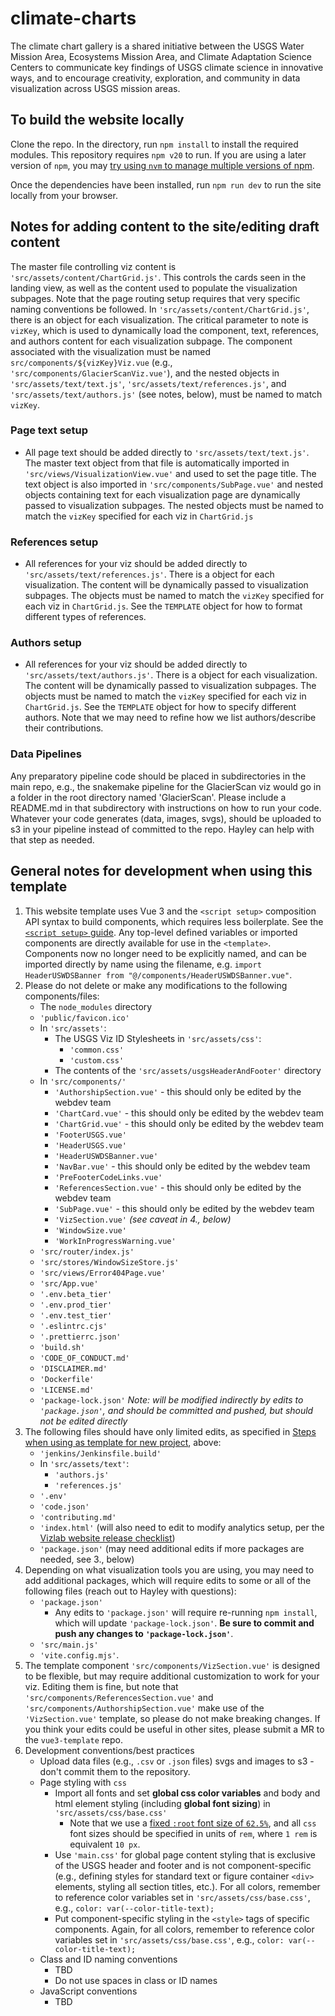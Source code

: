 # climate-charts

The climate chart gallery is a shared initiative between the USGS Water Mission Area, Ecosystems Mission Area, and Climate Adaptation Science Centers to communicate key findings of USGS climate science in innovative ways, and to encourage creativity, exploration, and community in data visualization across USGS mission areas.

## To build the website locally
Clone the repo. In the directory, run `npm install` to install the required modules. This repository requires `npm v20` to run. If you are using a later version of `npm`, you may [try using `nvm` to manage multiple versions of npm](https://betterprogramming.pub/how-to-change-node-js-version-between-projects-using-nvm-3ad2416bda7e).

Once the dependencies have been installed, run `npm run dev` to run the site locally from your browser.

## Notes for adding content to the site/editing draft content
The master file controlling viz content is `'src/assets/content/ChartGrid.js'`. This controls the cards seen in the landing view, as well as the content used to populate the visualization subpages. Note that the page routing setup requires that very specific naming conventions be followed. In `'src/assets/content/ChartGrid.js'`, there is an object for each visualization. The critical parameter to note is `vizKey`, which is used to dynamically load the component, text, references, and authors content for each visualization subpage. The component associated with the visualization must be named `src/components/${vizKey}Viz.vue` (e.g., `'src/components/GlacierScanViz.vue'`), and the nested objects in `'src/assets/text/text.js'`, `'src/assets/text/references.js'`, and `'src/assets/text/authors.js'` (see notes, below), must be named to match `vizKey`.

### Page text setup
  * All page text should be added directly to `'src/assets/text/text.js'`. The master text object from that file is automatically imported in `'src/views/VisualizationView.vue'` and used to set the page title. The text object is also imported in `'src/components/SubPage.vue'` and nested objects containing text for each visualization page are dynamically passed to visualization subpages. The nested objects must be named to match the `vizKey` specified for each viz in `ChartGrid.js`

### References setup
  * All references for your viz should be added directly to `'src/assets/text/references.js'`. There is a object for each visualization. The content will be dynamically passed to visualization subpages. The objects must be named to match the `vizKey` specified for each viz in `ChartGrid.js`. See the `TEMPLATE` object for how to format different types of references.

### Authors setup
  * All references for your viz should be added directly to `'src/assets/text/authors.js'`. There is a object for each visualization. The content will be dynamically passed to visualization subpages. The objects must be named to match the `vizKey` specified for each viz in `ChartGrid.js`. See the `TEMPLATE` object for how to specify different authors. Note that we may need to refine how we list authors/describe their contributions.

### Data Pipelines
Any preparatory pipeline code should be placed in subdirectories in the main repo, e.g., the snakemake pipeline for the GlacierScan viz would go in a folder in the root directory named 'GlacierScan'. Please include a README.md in that subdirectory with instructions on how to run your code. Whatever your code generates (data, images, svgs), should be uploaded to s3 in your pipeline instead of committed to the repo. Hayley can help with that step as needed.
 
## General notes for development when using this template
1. This website template uses Vue 3 and the `<script setup>` composition API syntax to build components, which requires less boilerplate. See the [`<script setup>` guide](https://vuejs.org/api/sfc-script-setup.html). Any top-level defined variables or imported components are directly available for use in the `<template>`. Components now no longer need to be explicitly named, and can be imported directly by name using the filename, e.g. `import HeaderUSWDSBanner from "@/components/HeaderUSWDSBanner.vue"`.
2. Please do not delete or make any modifications to the following components/files:
    * The `node_modules` directory
    * `'public/favicon.ico'`
    * In `'src/assets'`:
      * The USGS Viz ID Stylesheets in `'src/assets/css'`:
        * `'common.css'`
        * `'custom.css'` 
      * The contents of the `'src/assets/usgsHeaderAndFooter'` directory
    * In `'src/components/'`
        * `'AuthorshipSection.vue'` - this should only be edited by the webdev team
        * `'ChartCard.vue'` - this should only be edited by the webdev team
        * `'ChartGrid.vue'` - this should only be edited by the webdev team
        * `'FooterUSGS.vue'`
        * `'HeaderUSGS.vue'`
        * `'HeaderUSWDSBanner.vue'`
        * `'NavBar.vue'` - this should only be edited by the webdev team
        * `'PreFooterCodeLinks.vue'`
        * `'ReferencesSection.vue'` - this should only be edited by the webdev team
        * `'SubPage.vue'` - this should only be edited by the webdev team
        * `'VizSection.vue'` _(see caveat in 4., below)_
        * `'WindowSize.vue'`
        * `'WorkInProgressWarning.vue'`
    * `'src/router/index.js'`
    * `'src/stores/WindowSizeStore.js'`
    * `'src/views/Error404Page.vue'`
    * `'src/App.vue'`
    * `'.env.beta_tier'`
    * `'.env.prod_tier'`
    * `'.env.test_tier'`
    * `'.eslintrc.cjs'`
    * `'.prettierrc.json'`
    * `'build.sh'`
    * `'CODE_OF_CONDUCT.md'`
    * `'DISCLAIMER.md'`
    * `'Dockerfile'`
    * `'LICENSE.md'`
    * `'package-lock.json'` _Note: will be modified indirectly by edits to `'package.json'`, and should be committed and pushed, but should not be edited directly_
3. The following files should have only limited edits, as specified in [Steps when using as template for new project](#steps-when-using-as-template-for-new-project), above:
    * `'jenkins/Jenkinsfile.build'`
    * In `'src/assets/text'`:
      * `'authors.js'`
      * `'references.js'`
    * `'.env'`
    * `'code.json'`
    * `'contributing.md'`
    * `'index.html'` (will also need to edit to modify analytics setup, per the [Vizlab website release checklist](https://doimspp.sharepoint.com/:w:/r/sites/IIDDStaff/_layouts/15/Doc2.aspx?action=edit&sourcedoc=%7B3c0899c4-cc87-4c82-a7e2-3f8e78439083%7D&wdOrigin=TEAMS-MAGLEV.teamsSdk_ns.rwc&wdExp=TEAMS-TREATMENT&wdhostclicktime=1714053079214&web=1))
    * `'package.json'` (may need additional edits if more packages are needed, see 3., below) 
4. Depending on what visualization tools you are using, you may need to add additional packages, which will require edits to some or all of the following files (reach out to Hayley with questions):
    * `'package.json'`
      * Any edits to `'package.json'` will require re-running `npm install`, which will update `'package-lock.json'`. **Be sure to commit and push any changes to `'package-lock.json'`**.
    * `'src/main.js'` 
    * `'vite.config.mjs'`. 
5. The template component `'src/components/VizSection.vue'` is designed to be flexible, but may require additional customization to work for your viz. Editing them is fine, but note that `'src/components/ReferencesSection.vue'` and `'src/components/AuthorshipSection.vue'` make use of the `'VizSection.vue'` template, so please do not make breaking changes. If you think your edits could be useful in other sites, please submit a MR to the `vue3-template` repo.
6. Development conventions/best practices
    * Upload data files (e.g., `.csv` or `.json` files) svgs and images to s3 - don't commit them to the repository.
    * Page styling with `css`
      * Import all fonts and set **global css color variables** and body and html element styling (including **global font sizing**) in `'src/assets/css/base.css'`
        * Note that we use a [fixed `:root` font size of `62.5%`](https://blog.hubspot.com/website/css-rem#:~:text=By%20setting%20the%20root%20font,%2C%20and%202.0rem%2C%20respectively.), and all `css` font sizes should be specified in units of `rem`, where `1 rem` is equivalent `10 px`.
      * Use `'main.css'` for global page content styling that is exclusive of the USGS header and footer and is not component-specific (e.g., defining styles for standard text or figure container `<div>` elements, styling all section titles, etc.). For all colors, remember to reference color variables set in `'src/assets/css/base.css'`, e.g., `color: var(--color-title-text);`
      * Put component-specific styling in the `<style>` tags of specific components. Again, for all colors, remember to reference color variables set in `'src/assets/css/base.css'`, e.g., `color: var(--color-title-text);`
    * Class and ID naming conventions
      * TBD
      * Do not use spaces in class or ID names
    * JavaScript conventions
      * TBD  
